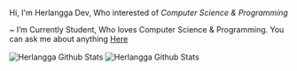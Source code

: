 Hi, I'm Herlangga Dev, Who interested of *Computer Science & Programming*

~ I’m Currently Student, Who loves Computer Science & Programming. You can ask me about anything [Here](https://github.com/zakuradev/zakuradev/issues)

  <!-- Stats -->
  <img align="center" src="https://github-readme-stats.vercel.app/api?username=zakuradev&show_icons=true&include_all_commits=true&theme=onedark" alt="Herlangga Github Stats" />
  <img align="center" src="https://github-readme-stats.vercel.app/api/top-langs/?username=zakuradev&layout=compact&theme=onedark" alt="Herlangga Github Stats" />
